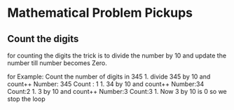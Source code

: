 # Mathematical Problem Pickups

## Count the digits
for counting the digits the trick is to divide the number by 10 and update the number till number becomes Zero.

for Example:
    Count the number of digits in 345
    1. divide 345 by 10 and count++   Number: 345 Count : 1
    1. 34 by 10 and count++     Number:34 Count:2
    1. 3 by 10 and count++     Number:3 Count:3
    1.  Now 3 by 10 is 0 so we stop the loop 
    
